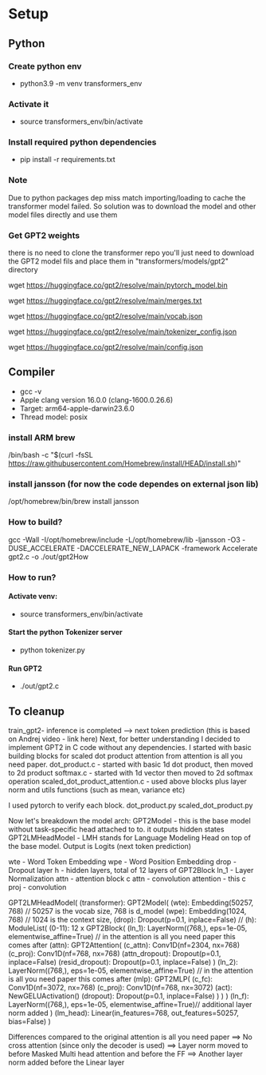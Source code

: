 
# Setup 

## Python

### Create python env
* python3.9 -m venv transformers_env
### Activate it
* source transformers_env/bin/activate
### Install required python dependencies
* pip install -r requirements.txt

### Note 
Due to python packages dep miss match importing/loading to cache the transformer model failed. 
So solution was to download the model and other model files 
directly and use them

### Get GPT2 weights
there is no need to clone the transformer repo
you'll just need to download the GPT2 model fils and place them in "transformers/models/gpt2" directory

wget https://huggingface.co/gpt2/resolve/main/pytorch_model.bin 

wget https://huggingface.co/gpt2/resolve/main/merges.txt

wget https://huggingface.co/gpt2/resolve/main/vocab.json

wget https://huggingface.co/gpt2/resolve/main/tokenizer_config.json

wget https://huggingface.co/gpt2/resolve/main/config.json



## Compiler
* gcc -v
* Apple clang version 16.0.0 (clang-1600.0.26.6)
* Target: arm64-apple-darwin23.6.0
* Thread model: posix


### install ARM brew 
/bin/bash -c "$(curl -fsSL https://raw.githubusercontent.com/Homebrew/install/HEAD/install.sh)"
### install jansson (for now the code dependes on external json lib)
/opt/homebrew/bin/brew install jansson

### How to build?
gcc -Wall -I/opt/homebrew/include -L/opt/homebrew/lib -ljansson -O3 -DUSE_ACCELERATE -DACCELERATE_NEW_LAPACK -framework Accelerate gpt2.c -o ./out/gpt2How 

### How to run?
#### Activate venv:
* source transformers_env/bin/activate

#### Start the python Tokenizer server
* python tokenizer.py

#### Run GPT2
* ./out/gpt2.c


## To cleanup

train_gpt2- inference is completed --> next token prediction (this is based on Andrej video - link here)
Next, for better understanding I decided to implement GPT2 in C code without any dependencies.
I started with basic building blocks for scaled dot product attention from attention is all you need paper.
dot_product.c - started with basic 1d dot product, then moved to 2d product 
softmax.c - started with 1d vector then moved to 2d softmax operation
scaled_dot_product_attention.c - used above blocks plus layer norm and utils functions (such as mean, variance etc)

I used pytorch to verify each block.
dot_product.py
scaled_dot_product.py


Now let's breakdown the model arch:
GPT2Model - this is the base model without task-specific head attached to to. it outputs hidden states
GPT2LMHeadModel - LMH stands for Language Modeling Head on top of the base model. Output is Logits (next token prediction)


wte - Word Token Embedding 
wpe - Word Position Embedding
drop - Dropout layer
h - hidden layers, total of 12 layers of GPT2Block
    ln_1 - Layer Normalization
    attn - attention block
        c attn - convolution attention - this 
        c proj - convolution 

GPT2LMHeadModel(
  (transformer): GPT2Model(
    (wte): Embedding(50257, 768) // 50257 is the vocab size, 768 is d_model
    (wpe): Embedding(1024, 768)  // 1024 is the context size, 
    (drop): Dropout(p=0.1, inplace=False) // 
    (h): ModuleList(
      (0-11): 12 x GPT2Block(
        (ln_1): LayerNorm((768,), eps=1e-05, elementwise_affine=True) // in the attention is all you need paper this comes after
        (attn): GPT2Attention(
          (c_attn): Conv1D(nf=2304, nx=768)
          (c_proj): Conv1D(nf=768, nx=768)
          (attn_dropout): Dropout(p=0.1, inplace=False)
          (resid_dropout): Dropout(p=0.1, inplace=False)
        )
        (ln_2): LayerNorm((768,), eps=1e-05, elementwise_affine=True) // in the attention is all you need paper this comes after
        (mlp): GPT2MLP(
          (c_fc): Conv1D(nf=3072, nx=768)
          (c_proj): Conv1D(nf=768, nx=3072)
          (act): NewGELUActivation()
          (dropout): Dropout(p=0.1, inplace=False)
        )
      )
    )
    (ln_f): LayerNorm((768,), eps=1e-05, elementwise_affine=True)// additional layer norm added 
  )
  (lm_head): Linear(in_features=768, out_features=50257, bias=False)
)

Differences compared to the original attention is all you need paper
==> No cross attention (since only the decoder is used)
==> Layer norm moved to before Masked Multi head attention and before the FF 
==> Another layer norm added before the Linear layer
